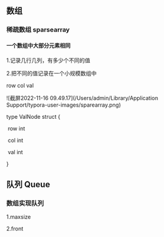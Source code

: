 ## 数组

### 稀疏数组 sparsearray

#### 一个数组中大部分元素相同

1.记录几行几列，有多少个不同的值

2.把不同的值记录在一个小规模数组中

row    col     val

![截屏2022-11-16 09.49.17](/Users/admin/Library/Application Support/typora-user-images/sparearray.png)

type ValNode struct {

​    row int

​    col int

​    val int

}

## 队列 Queue

### 数组实现队列

1.maxsize

2.front  